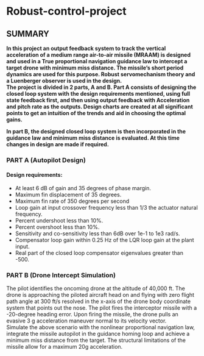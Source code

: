 # Robust-control-project

## SUMMARY
**In this project an output feedback system to track the vertical acceleration of a medium range air-to-air missile (MRAAM) is
designed and used in a True proportional navigation guidance law to intercept a target drone
with minimum miss distance. The missile’s short period dynamics are used for this purpose.
Robust servomechanism theory and a Luenberger observer is used in the design.   
The project is divided in 2 parts, A and B. Part A consists of designing the closed loop
system with the design requirements mentioned, using full state feedback first, and then using
output feedback with Acceleration and pitch rate as the outputs. Design charts are created at all significant points to get an intuition of the trends and aid in choosing the optimal gains.**

**In part B, the designed closed loop system is then incorporated in the guidance law and
minimum miss distance is evaluated. At this time changes in design are made if required.**

###  PART A (Autopilot Design)
#### Design requirements:
* At least 6 dB of gain and 35 degrees of phase margin.
* Maximum fin displacement of 35 degrees.
* Maximum fin rate of 350 degrees per second
* Loop gain at input crossover frequency less than 1/3 the actuator natural frequency.
* Percent undershoot less than 10%.
* Percent overshoot less than 10%.
* Sensitivity and co-sensitivity less than 6dB over 1e-1 to 1e3 rad/s.
* Compensator loop gain within 0.25 Hz of the LQR loop gain at the plant input.
* Real part of the closed loop compensator eigenvalues greater than -500.  
<!---->
### PART B (Drone Intercept Simulation)
The pilot identifies the oncoming drone at the altitude of 40,000 ft. The drone is approaching the 
piloted aircraft head on and flying with zero flight path angle at 300 ft/s resolved in the x-axis of 
the drone body coordinate system that points out the nose. The pilot fires the interceptor missile 
with a -20-degree heading error. Upon firing the missile, the drone pulls an evasive 3 g 
acceleration maneuver normal to its velocity vector. <br/>
Simulate the above scenario with the nonlinear proportional navigation law, integrate the missile autopilot in the guidance homing loop and achieve a minimum miss distance from the target. The structural limitations of the missile allow for a maximum 20g acceleration.

<!--Following are the open loop matrices provided.-->


